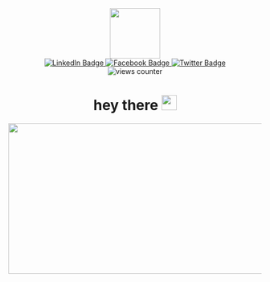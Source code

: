 <div id = "header" align = "center">
  <img src = "https://media.giphy.com/media/yLJy5lhyJcEOFch01Y/giphy.gif" width = "100"/>
  <div id = "badges">
    <a href = "https://www.linkedin.com/in/onyekaokontaprincess">
      <img src = "https://img.shields.io/badge/LinkedIn-blue?logo=linkedin&logoColor=white&style=for-the-badge" alt = "LinkedIn Badge"/>
    </a>
    <a href = "https://web.facebook.com/profile.php?id=100009153345277">
      <img src = "https://img.shields.io/badge/Facebook-white?logo=facebook&logoColor=blue&style=for-the-badge" alt = "Facebook Badge"/>
    </a>
    <a href = "https://twitter.com/OnyekaOkonta">
      <img src = "https://img.shields.io/badge/Twitter-blue?style=for-the-badge&logo=twitter&logoColor=white" alt = "Twitter Badge"/>
     </a>
    </div>
    <div>
     <img src="https://komarev.com/ghpvc/?username=OnyeEbube&style=flat-square&color=blue" alt="views counter"/>
  </div>
  <h1>
  hey there
  <img src="https://media.giphy.com/media/hvRJCLFzcasrR4ia7z/giphy.gif" width="30px"/>
</h1>
 </div>
 <div align="center">
  <img src="https://media.giphy.com/media/iSQvCHnEuN0eIQwJh7/giphy.gif" width="600" height="300"/>
</div>
